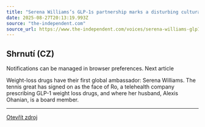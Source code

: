 ```yaml
---
title: "Serena Williams’s GLP-1s partnership marks a disturbing cultural turning point"
date: 2025-08-27T20:13:19.993Z
source: "the-independent.com"
source_url: https://www.the-independent.com/voices/serena-williams-glp1-weight-loss-drugs-ro-alexis-ohanian-b2813255.html
---
```


## Shrnutí (CZ)
Notifications can be managed in browser preferences. Next article

Weight-loss drugs have their first global ambassador: Serena Williams. The tennis great has signed on as the face of Ro, a telehealth company prescribing GLP-1 weight loss drugs, and where her husband, Alexis Ohanian, is a board member.

---

[Otevřít zdroj](https://www.the-independent.com/voices/serena-williams-glp1-weight-loss-drugs-ro-alexis-ohanian-b2813255.html)
